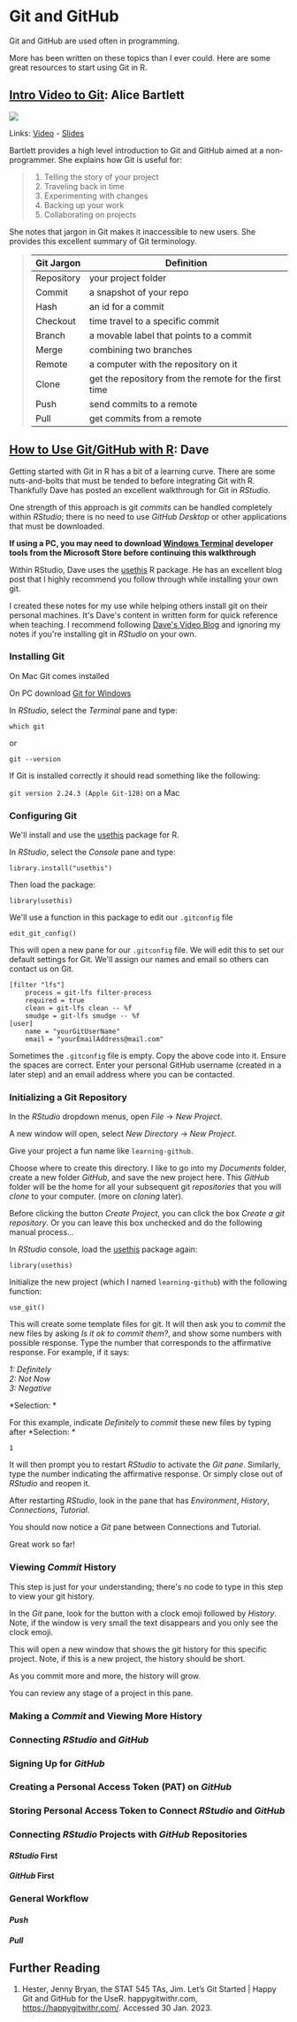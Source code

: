 # Git and GitHub

Git and GitHub are used often in programming.

More has been written on these topics than I ever could. Here are some great resources to start using Git in R.


## [Intro Video to Git](https://www.youtube.com/watch?v=eWxxfttcMts): Alice Bartlett

[![](https://avatars.githubusercontent.com/u/68009?v=4)](https://www.youtube.com/watch?v=eWxxfttcMts "Git for Humans – Alice Bartlett at UX Brighton 2016")

Links: [Video](https://www.youtube.com/watch?v=eWxxfttcMts) - [Slides](https://speakerdeck.com/alicebartlett/git-for-humans)

Bartlett provides a high level introduction to Git and GitHub aimed at a non-programmer. She explains how Git is useful for:

> 1. Telling the story of your project
> 2. Traveling back in time
> 3. Experimenting with changes
> 4. Backing up your work
> 5. Collaborating on projects

She notes that jargon in Git makes it inaccessible to new users. She provides this excellent summary of Git terminology.

> | Git Jargon | Definition |
> |----------|------------|
> | Repository | your project folder |
> | Commit | a snapshot of your repo |
> | Hash | an id for a commit |
> | Checkout | time travel to a specific commit |
> | Branch | a movable label that points to a commit |
> | Merge | combining two branches |
> | Remote | a computer with the repository on it |
> | Clone | get the repository from the remote for the first time |
> | Push | send commits to a remote |
> | Pull | get commits from a remote |


## [How to Use Git/GitHub with R](https://rfortherestofus.com/2021/02/how-to-use-git-github-with-r/): Dave

Getting started with Git in R has a bit of a learning curve. There are some nuts-and-bolts that must be tended to before integrating Git with R. Thankfully Dave has posted an excellent walkthrough for Git in *RStudio*. 

One strength of this approach is git *commits* can be handled completely within *RStudio*; there is no need to use *GitHub Desktop* or other applications that must be downloaded.

**If using a PC, you may need to download [Windows Terminal](https://aka.ms/terminal) developer tools from the Microsoft Store before continuing this walkthrough**

Within RStudio, Dave uses the [usethis](https://cran.r-project.org/web/packages/usethis/index.html) R package. He has an excellent blog post that I highly recommend you follow through while installing your own git. 

I created these notes for my use while helping others install git on their personal machines. It's Dave's content in written form for quick reference when teaching. I recommend following [Dave's Video Blog](https://rfortherestofus.com/2021/02/how-to-use-git-github-with-r/) and ignoring my notes if you're installing git in *RStudio* on your own.


### Installing Git

On Mac Git comes installed

On PC download [Git for Windows](https://gitforwindows.org/)

In *RStudio*, select the *Terminal* pane and type:

`which git`

or

`git --version`

If Git is installed correctly it should read something like the following:

`git version 2.24.3 (Apple Git-128)` on a Mac

### Configuring Git

We'll install and use the [usethis](https://cran.r-project.org/web/packages/usethis/index.html) package for R.

In *RStudio*, select the *Console* pane and type:

`library.install("usethis")`

Then load the package:

`library(usethis)`

We'll use a function in this package to edit our `.gitconfig` file

`edit_git_config()`

This will open a new pane for our `.gitconfig` file. We will edit this to set our default settings for Git. We'll assign our names and email so others can contact us on Git.

```
[filter "lfs"]
	process = git-lfs filter-process
	required = true
	clean = git-lfs clean -- %f
	smudge = git-lfs smudge -- %f
[user]
	name = "yourGitUserName"
	email = "yourEmailAddress@mail.com"
```

Sometimes the `.gitconfig` file is empty. Copy the above code into it. Ensure the spaces are correct. Enter your personal GitHub username (created in a later step) and an email address where you can be contacted.

### Initializing a Git Repository

In the *RStudio* dropdown menus, open *File* → *New Project*.

A new window will open, select *New Directory* → *New Project*.

Give your project a fun name like `learning-github`.

Choose where to create this directory. I like to go into my *Documents* folder, create a new folder *GitHub*, and save the new project here. This *GitHub* folder will be the home for all your subsequent git *repositories* that you will *clone* to your computer. (more on *cloning* later).

Before clicking the button *Create Project*, you can click the box *Create a git repository*. Or you can leave this box unchecked and do the following manual process...

In *RStudio* console, load the [usethis](https://cran.r-project.org/web/packages/usethis/index.html) package again:

`library(usethis)`

Initialize the new project (which I named `learning-github`) with the following function:

`use_git()`

This will create some template files for git. It will then ask you to *commit* the new files by asking *Is it ok to commit them?*, and show some numbers with possible response. Type the number that corresponds to the affirmative response. For example, if it says: 

*1: Definitely*  
*2: Not Now*  
*3: Negative*  

*Selection: *

For this example, indicate *Definitely* to *commit* these new files by typing after *Selection: * 

`1`

It will then prompt you to restart *RStudio* to activate the *Git pane*. Similarly, type the number indicating the affirmative response. Or simply close out of *RStudio* and reopen it.

After restarting *RStudio*, look in the pane that has *Environment*, *History*, *Connections*, *Tutorial*. 

You should now notice a *Git* pane between Connections and Tutorial.

Great work so far!

### Viewing *Commit* History

This step is just for your understanding; there's no code to type in this step to view your git history.

In the *Git* pane, look for the button with a clock emoji followed by *History*. Note, if the window is very small the text disappears and you only see the clock emoji.

This will open a new window that shows the git history for this specific project. Note, if this is a new project, the history should be short. 

As you commit more and more, the history will grow. 

You can review any stage of a project in this pane.

### Making a *Commit* and Viewing More History



### Connecting *RStudio* and *GitHub*
### Signing Up for *GitHub*
### Creating a Personal Access Token (PAT) on *GitHub*
### Storing Personal Access Token to Connect *RStudio* and *GitHub*
### Connecting *RStudio* Projects with *GitHub* Repositories

#### *RStudio* First

#### *GitHub* First

### General Workflow

#### *Push*

#### *Pull*
  
  
## Further Reading

1. Hester, Jenny Bryan, the STAT 545 TAs, Jim. Let’s Git Started | Happy Git and GitHub for the UseR. happygitwithr.com, https://happygitwithr.com/. Accessed 30 Jan. 2023.
